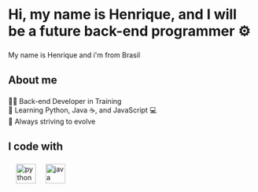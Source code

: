 <h1 align="left">Hi, my name is Henrique, and I will be a future back-end programmer ⚙️</h1>

###

<p align="left">My name is Henrique and i'm from Brasil</p>

###

<h2 align="left">About me</h2>

###

<p align="left">👨‍💻 Back-end Developer in Training<br>🐍 Learning Python, Java ☕, and JavaScript 💻<br>🚀 Always striving to evolve</p>

###

<h2 align="left">I code with</h2>

###

<div align="left">
 
  <img width="12" />
  <img src="https://cdn.jsdelivr.net/gh/devicons/devicon/icons/python/python-original.svg" height="40" alt="python logo"  />
  <img width="12" />
  <img src="https://cdn.jsdelivr.net/gh/devicons/devicon/icons/java/java-original.svg" height="40" alt="java logo"  />
</div>

###


